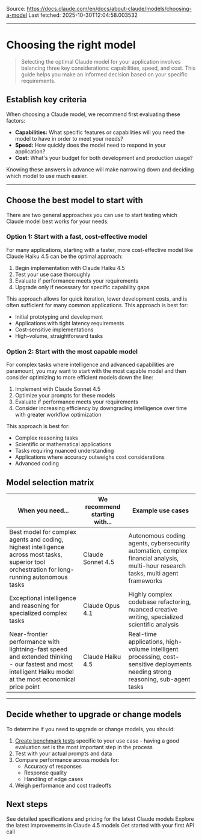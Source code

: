 Source: https://docs.claude.com/en/docs/about-claude/models/choosing-a-model
Last fetched: 2025-10-30T12:04:58.003532

---

# Choosing the right model

> Selecting the optimal Claude model for your application involves balancing three key considerations: capabilities, speed, and cost. This guide helps you make an informed decision based on your specific requirements.

## Establish key criteria

When choosing a Claude model, we recommend first evaluating these factors:

* **Capabilities:** What specific features or capabilities will you need the model to have in order to meet your needs?
* **Speed:** How quickly does the model need to respond in your application?
* **Cost:** What's your budget for both development and production usage?

Knowing these answers in advance will make narrowing down and deciding which model to use much easier.

***

## Choose the best model to start with

There are two general approaches you can use to start testing which Claude model best works for your needs.

### Option 1: Start with a fast, cost-effective model

For many applications, starting with a faster, more cost-effective model like Claude Haiku 4.5 can be the optimal approach:

1. Begin implementation with Claude Haiku 4.5
2. Test your use case thoroughly
3. Evaluate if performance meets your requirements
4. Upgrade only if necessary for specific capability gaps

This approach allows for quick iteration, lower development costs, and is often sufficient for many common applications. This approach is best for:

* Initial prototyping and development
* Applications with tight latency requirements
* Cost-sensitive implementations
* High-volume, straightforward tasks

### Option 2: Start with the most capable model

For complex tasks where intelligence and advanced capabilities are paramount, you may want to start with the most capable model and then consider optimizing to more efficient models down the line:

1. Implement with Claude Sonnet 4.5
2. Optimize your prompts for these models
3. Evaluate if performance meets your requirements
4. Consider increasing efficiency by downgrading intelligence over time with greater workflow optimization

This approach is best for:

* Complex reasoning tasks
* Scientific or mathematical applications
* Tasks requiring nuanced understanding
* Applications where accuracy outweighs cost considerations
* Advanced coding

## Model selection matrix

| When you need...                                                                                                                                            | We recommend starting with... | Example use cases                                                                                                                 |
| ----------------------------------------------------------------------------------------------------------------------------------------------------------- | ----------------------------- | --------------------------------------------------------------------------------------------------------------------------------- |
| Best model for complex agents and coding, highest intelligence across most tasks, superior tool orchestration for long-running autonomous tasks             | Claude Sonnet 4.5             | Autonomous coding agents, cybersecurity automation, complex financial analysis, multi-hour research tasks, multi agent frameworks |
| Exceptional intelligence and reasoning for specialized complex tasks                                                                                        | Claude Opus 4.1               | Highly complex codebase refactoring, nuanced creative writing, specialized scientific analysis                                    |
| Near-frontier performance with lightning-fast speed and extended thinking - our fastest and most intelligent Haiku model at the most economical price point | Claude Haiku 4.5              | Real-time applications, high-volume intelligent processing, cost-sensitive deployments needing strong reasoning, sub-agent tasks  |

***

## Decide whether to upgrade or change models

To determine if you need to upgrade or change models, you should:

1. [Create benchmark tests](/en/docs/test-and-evaluate/develop-tests) specific to your use case - having a good evaluation set is the most important step in the process
2. Test with your actual prompts and data
3. Compare performance across models for:
   * Accuracy of responses
   * Response quality
   * Handling of edge cases
4. Weigh performance and cost tradeoffs

## Next steps

<CardGroup cols={3}>
  <Card title="Model comparison chart" icon="head-side-gear" href="/en/docs/about-claude/models/overview">
    See detailed specifications and pricing for the latest Claude models
  </Card>

  <Card title="What's new in Claude 4.5" icon="sparkles" href="/en/docs/about-claude/models/whats-new-claude-4-5">
    Explore the latest improvements in Claude 4.5 models
  </Card>

  <Card title="Start building" icon="code" href="/en/docs/get-started">
    Get started with your first API call
  </Card>
</CardGroup>